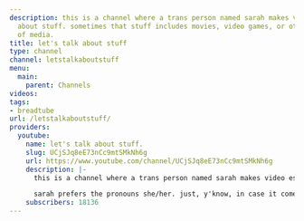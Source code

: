 ```yaml
---
description: this is a channel where a trans person named sarah makes video essays
  about stuff. sometimes that stuff includes movies, video games, or other flavors
  of media.
title: let's talk about stuff
type: channel
channel: letstalkaboutstuff
menu:
  main:
    parent: Channels
videos:
tags:
- breadtube
url: /letstalkaboutstuff/
providers:
  youtube:
    name: let's talk about stuff.
    slug: UCjSJq8eE73nCc9mtSMkNh6g
    url: https://www.youtube.com/channel/UCjSJq8eE73nCc9mtSMkNh6g
    description: |-
      this is a channel where a trans person named sarah makes video essays about stuff. sometimes that stuff includes movies, video games, or other flavors of media.

      sarah prefers the pronouns she/her. just, y'know, in case it comes up.
    subscribers: 18136
---
```


